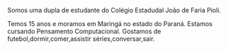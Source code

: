 <p>Somos uma dupla de estudante do Colégio Estadudal João de Faria Pioli.</p>
Temos 15 anos e moramos em Maringá no estado do Paraná.
Estamos cursando Pensamento Computacional.
Gostamos de futebol,dormir,comer,assistir séries,conversar,sair.
